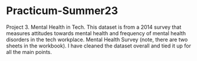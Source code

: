 # Practicum-Summer23
Project 3. Mental Health in Tech. 
This dataset is from a 2014 survey that measures attitudes towards mental health and frequency of mental health disorders in the tech workplace. 
 Mental Health Survey (note, there are two sheets in the workbook). 
 I have cleaned the dataset overall and tied it up for all the main points. 
